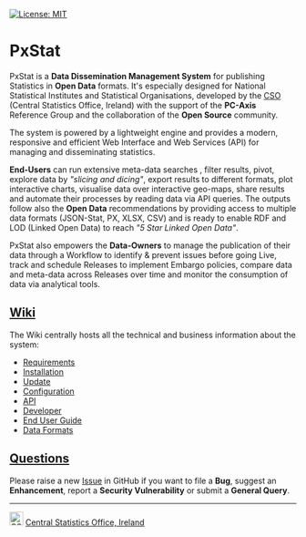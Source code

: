 
[![License: MIT](https://img.shields.io/badge/License-MIT-yellow.svg)](https://opensource.org/licenses/MIT)

# PxStat
PxStat is a **Data Dissemination Management System** for publishing Statistics in **Open Data** formats. It's especially designed for National Statistical Institutes and Statistical Organisations, developed by the [CSO](https://www.cso.ie) (Central Statistics Office, Ireland) with the support of the **PC-Axis** Reference Group and the collaboration of the **Open Source** community.

The system is powered by a lightweight engine and provides a modern, responsive and efficient Web Interface and Web Services (API) for managing and disseminating statistics.

**End-Users** can run extensive meta-data searches , filter results, pivot, explore data by _"slicing and dicing"_, export results to different formats, plot interactive charts, visualise data over interactive geo-maps, share results and automate their processes by reading data via API queries. 
The outputs follow also the **Open Data** recommendations by providing access to multiple data formats (JSON-Stat, PX, XLSX, CSV) and is ready to enable RDF and LOD (Linked Open Data) to reach _"5 Star Linked Open Data"_.

PxStat also empowers the **Data-Owners** to manage the publication of their data through a Workflow to identify & prevent issues before going Live, track and schedule Releases to implement Embargo policies, compare data and meta-data across Releases over time and monitor the consumption of data via analytical tools.

## [Wiki](https://github.com/CSOIreland/PxStat/wiki)
The Wiki centrally hosts all the technical and business information about the system:
* [Requirements](https://github.com/CSOIreland/PxStat/wiki/Requirements)
* [Installation](https://github.com/CSOIreland/PxStat/wiki/Installation)
* [Update](https://github.com/CSOIreland/PxStat/wiki/Update)
* [Configuration](https://github.com/CSOIreland/PxStat/wiki/Configuration)
* [API](https://github.com/CSOIreland/PxStat/wiki/API)
* [Developer](https://github.com/CSOIreland/PxStat/wiki/Developer)
* [End User Guide](https://github.com/CSOIreland/PxStat/wiki/End-User-Guide)
* [Data Formats](https://github.com/CSOIreland/PxStat/wiki/Data-Formats)

## [Questions](https://github.com/CSOIreland/PxStat/issues/new/choose)
Please raise a new [Issue](https://github.com/CSOIreland/PxStat/issues/new/choose) in GitHub if you want to file a **Bug**, suggest an **Enhancement**, report a **Security Vulnerability** or submit a **General Query**.

***
<img src="https://user-images.githubusercontent.com/5030226/60980383-47ccbf80-a32c-11e9-8572-3c234abcd9fb.png" Title="CSO" alt="CSO" width="24"> [Central Statistics Office, Ireland](https://www.cso.ie/)   
